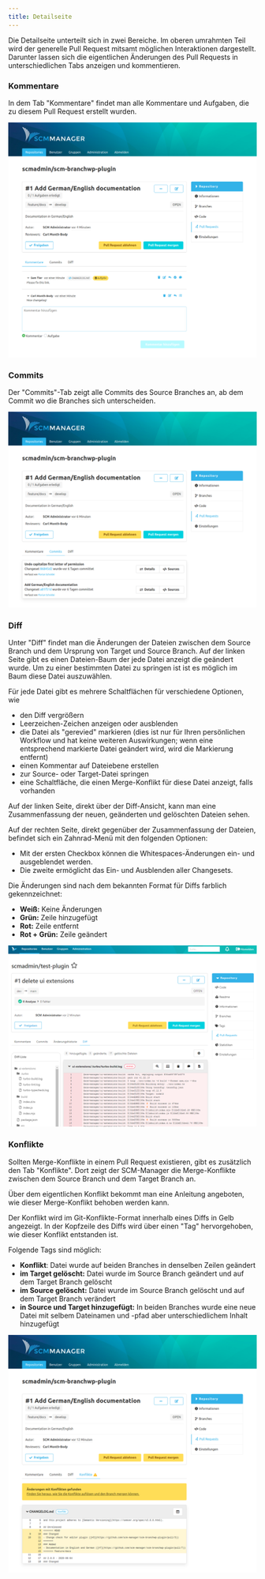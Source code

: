 ```yaml
---
title: Detailseite
---
```

Die Detailseite unterteilt sich in zwei Bereiche. Im oberen umrahmten Teil wird der generelle Pull Request mitsamt möglichen Interaktionen dargestellt. Darunter lassen sich die eigentlichen Änderungen des Pull Requests in unterschiedlichen Tabs anzeigen und kommentieren.

### Kommentare
In dem Tab "Kommentare" findet man alle Kommentare und Aufgaben, die zu diesem Pull Request erstellt wurden.

![Pull Request - Comments](assets/comments.png)

### Commits
Der "Commits"-Tab zeigt alle Commits des Source Branches an, ab dem Commit wo die Branches sich unterscheiden.

![Pull Request - Commits](assets/commits.png)

### Diff
Unter "Diff" findet man die Änderungen der Dateien zwischen dem Source Branch und dem Ursprung von Target und Source Branch.
Auf der linken Seite gibt es einen Dateien-Baum der jede Datei anzeigt die geändert wurde.
Um zu einer bestimmten Datei zu springen ist ist es möglich im Baum diese Datei auszuwählen.

Für jede Datei gibt es mehrere Schaltflächen für verschiedene Optionen, wie

- den Diff vergrößern
- Leerzeichen-Zeichen anzeigen oder ausblenden
- die Datei als "gerevied" markieren (dies ist nur für Ihren persönlichen Workflow und hat keine weiteren Auswirkungen;
  wenn eine entsprechend markierte Datei geändert wird, wird die Markierung entfernt)
- einen Kommentar auf Dateiebene erstellen
- zur Source- oder Target-Datei springen
- eine Schaltfläche, die einen Merge-Konflikt für diese Datei anzeigt, falls vorhanden

Auf der linken Seite, direkt über der Diff-Ansicht, kann man eine Zusammenfassung der neuen, geänderten und gelöschten Dateien sehen.

Auf der rechten Seite, direkt gegenüber der Zusammenfassung der Dateien, befindet sich ein Zahnrad-Menü mit den folgenden Optionen:
- Mit der ersten Checkbox können die Whitespaces-Änderungen ein- und ausgeblendet werden.
- Die zweite ermöglicht das Ein- und Ausblenden aller Changesets.

Die Änderungen sind nach dem bekannten Format für Diffs farblich gekennzeichnet:

- **Weiß:** Keine Änderungen
- **Grün:** Zeile hinzugefügt
- **Rot:** Zeile entfernt
- **Rot + Grün:** Zeile geändert

![Pull Request - Diffs](assets/diffs.png)

### Konflikte
Sollten Merge-Konflikte in einem Pull Request existieren, gibt es zusätzlich den Tab "Konflikte". Dort zeigt der SCM-Manager die Merge-Konflikte zwischen dem Source Branch und dem Target Branch an. 

Über dem eigentlichen Konflikt bekommt man eine Anleitung angeboten, wie dieser Merge-Konflikt behoben werden kann.

Der Konflikt wird im Git-Konflikte-Format innerhalb eines Diffs in Gelb angezeigt. In der Kopfzeile des Diffs wird über einen "Tag" hervorgehoben, wie dieser Konflikt entstanden ist.

Folgende Tags sind möglich:

- **Konflikt**: Datei wurde auf beiden Branches in denselben Zeilen geändert
- **im Target gelöscht:** Datei wurde im Source Branch geändert und auf dem Target Branch gelöscht
- **im Source gelöscht:** Datei wurde im Source Branch gelöscht und auf dem Target Branch verändert
- **in Source und Target hinzugefügt:** In beiden Branches wurde eine neue Datei mit selbem Dateinamen und -pfad aber unterschiedlichem Inhalt hinzugefügt

![Pull Request - Diffs](assets/conflict.png)
